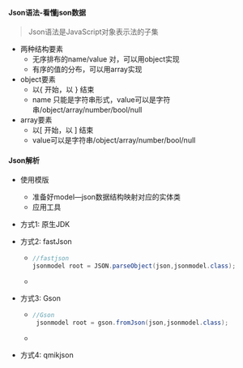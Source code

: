 

#### Json语法-看懂json数据

> Json语法是JavaScript对象表示法的子集

* 两种结构要素
  * 无序排布的name/value 对，可以用object实现
  * 有序的值的分布，可以用array实现
* object要素
  * 以{ 开始，以 } 结束
  * name 只能是字符串形式，value可以是字符串/object/array/number/bool/null
* array要素
  * 以[ 开始，以 ] 结束
  * value可以是字符串/object/array/number/bool/null



#### Json解析

* 使用模版

  * 准备好model—json数据结构映射对应的实体类
  * 应用工具

* 方式1: 原生JDK

* 方式2: fastJson

  * ```java
    //fastjson
    jsonmodel root = JSON.parseObject(json,jsonmodel.class);
    
    ```

  * 

* 方式3: Gson

  * ```java
    //Gson
     jsonmodel root = gson.fromJson(json,jsonmodel.class);
    ```

  * 

* 方式4: qmikjson

  